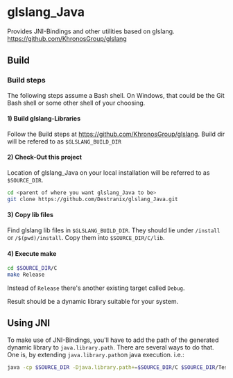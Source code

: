 # glslang_Java
Provides JNI-Bindings and other utilities based on glslang.
https://github.com/KhronosGroup/glslang

## Build
### Build steps

The following steps assume a Bash shell. On Windows, that could be the Git Bash
shell or some other shell of your choosing.

#### 1) Build glslang-Libraries

Follow the Build steps at https://github.com/KhronosGroup/glslang.
Build dir will be refered to as `$GLSLANG_BUILD_DIR`

#### 2) Check-Out this project

Location of glslang_Java on your local installation will be referred to as `$SOURCE_DIR`.

```bash
cd <parent of where you want glslang_Java to be>
git clone https://github.com/Destranix/glslang_Java.git
```
#### 3) Copy lib files

Find glslang lib files in `$GLSLANG_BUILD_DIR`. They should lie under `/install` or `/$(pwd)/install`.
Copy them into `$SOURCE_DIR/C/lib`.

#### 4) Execute make

```bash
cd $SOURCE_DIR/C
make Release
```

Instead of `Release` there's another existing target called `Debug`.

Result should be a dynamic library suitable for your system.

## Using JNI

To make use of JNI-Bindings, you'll have to add the path of the generated dynamic library to `java.library.path`.
There are several ways to do that. One is, by extending `java.library.path`on java execution.
i.e.:
```bash
java -cp $SOURCE_DIR -Djava.library.path+=$SOURCE_DIR/C $SOURCE_DIR/Test/Test.java
```

